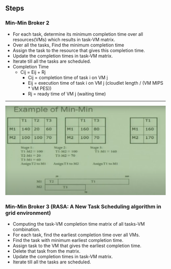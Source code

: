 ## Steps

### Min-Min Broker 2

* For each task, determine its minimum completion time over all resources(VMs) which results in task-VM matrix.
* Over all the tasks, Find the minimum completion time
* Assign the task to the resource that gives this completion time.
* Update the completion times in task-VM matrix.
* Iterate till all the tasks are scheduled.
* Completion Time
  * Cij = Eij + Rj
    * Cij = completion time of task i on VM j 
    * Eij = execution time of task i on VM j (cloudlet length / (VM MIPS * VM PES))
    * Rj = ready time of VM j (waiting time)

-------------------------------------------------------------------------------------------


![alt text](https://github.com/abhijithremesh/SchedulingHeuristics/blob/main/images/MIN-MIN%20example.PNG)


### Min-Min Broker 3 (RASA: A New Task Scheduling algorithm in grid environment)

* Computing the task-VM completion time matrix of all tasks-VM combination.
* For each task, find the earliest completion time over all VMs.
* Find the task with minimum earliest completion time.
* Assign task to the VM that gives the earliest completion time.
* Delete that task from the matrix.
* Update the completion times in task-VM matrix.
* Iterate till all the tasks are scheduled.
